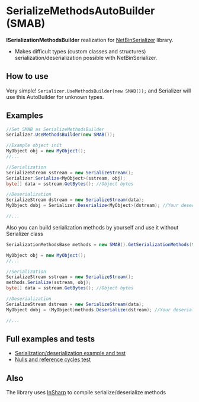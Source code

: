 # SerializeMethodsAutoBuilder (SMAB)
**ISerializationMethodsBuilder** realization for [NetBinSerializer](https://github.com/AndreevNikita/NetBinSerializer) library.

- Makes difficult types (custom classes and structures) serialization/deserialization possible with NetBinSerializer.


## How to use
Very simple! `Serializer.UseMethodsBuilder(new SMAB());` and Serializer will use this AutoBuilder for unknown types.


## Examples

```c#
//Set SMAB as SerializeMethodsBuilder
Serializer.UseMethodsBuilder(new SMAB());

//Example object init
MyObject obj = new MyObject();
//...

//Serialization
SerializeStream sstream = new SerializeStream();
Serializer.Serialize<MyObject>(sstream, obj);
byte[] data = sstream.GetBytes(); //Object bytes

//Deserialization
SerializeStream dstream = new SerializeStream(data);
MyObject dobj = Serializer.Deserialize<MyObject>(dstream); //Your deserialized object here

//...
```

Also you can build serialization methods by yourself and use it without Serializer class
```c#
SerializationMethodsBase methods = new SMAB().GetSerializationMethods(typeof(MyObject), false /* Enable built methods cache in Serializer */);

MyObject obj = new MyObject();
//...

//Serialization
SerializeStream sstream = new SerializeStream();
methods.Serialize(sstream, obj);
byte[] data = sstream.GetBytes(); //Object bytes

//Deserialization
SerializeStream dstream = new SerializeStream(data);
MyObject dobj = (MyObject)methods.Deserialize(dstream); //Your deserialized object here

//...
```

## Full examples and tests
* [Serialization/deserialization example and test](https://github.com/AndreevNikita/SerializeMethodsAutoBuilder/blob/main/SerializeMethodsAutoBuilder/Test/Program.cs)
* [Nulls and reference cycles test](https://github.com/AndreevNikita/SerializeMethodsAutoBuilder/blob/main/SerializeMethodsAutoBuilder/Test/Test2.cs)

## Also
The library uses [InSharp](https://github.com/AndreevNikita/InSharp) to compile serialize/deserialize methods